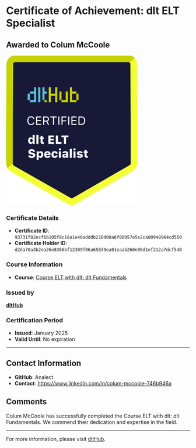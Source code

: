 
# Certificate of Achievement: dlt ELT Specialist

## Awarded to **Colum McCoole**

![Course Image](../badges/dlt_ELT_specialist.png)

### Certificate Details
- **Certificate ID**: `93731f82ecf6b105f8c18a1e40adddb210d00a6f00957e5e2ca00948964cd550`
- **Certificate Holder ID**: `d2da70a3b2ea26e8366bf12309f86a65839ea01eaab260e86d1ef212a7dcf540`

### Course Information
- **Course**: [Course ELT with dlt: dlt Fundamentals](https://github.com/dlt-hub/dlthub-education/tree/main/courses/dlt_fundamentals_dec_2024)

### Issued by
[**dltHub**](https://dlthub.com/) 

### Certification Period
- **Issued**: January 2025
- **Valid Until**: No expiration

---

## Contact Information
- **GitHub**: Analect
- **Contact**: https://www.linkedin.com/in/colum-mccoole-746b946a

## Comments
Colum McCoole has successfully completed the Course ELT with dlt: dlt Fundamentals. We commend their dedication and expertise in the field.

---

For more information, please visit [dltHub](https://dlthub.com/).
    